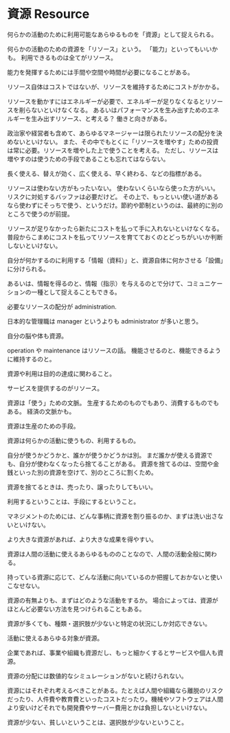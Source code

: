 # 資源 Resource

何らかの活動のために利用可能なあらゆるものを「資源」として捉えられる。

何らかの活動のための資源を「リソース」という。
「能力」といってもいいかも。
利用できるものは全てがリソース。

能力を発揮するためには手間や空間や時間が必要になることがある。

リソース自体はコストではないが、リソースを維持するためにコストがかかる。

リソースを動かすにはエネルギーが必要で、エネルギーが足りなくなるとリソースを削らないといけなくなる。
あるいはパフォーマンスを生み出すためのエネルギーを生み出すリソース、と考える？
働きと向きがある。

政治家や経営者も含めて、あらゆるマネージャーは限られたリソースの配分を決めないといけない。
また、その中でもとくに「リソースを増やす」ための投資は常に必要。リソースを増やした上で使うことを考える。
ただし、リソースは増やすのは使うための手段であることも忘れてはならない。

長く使える、替えが効く、広く使える、早く終わる、などの指標がある。

リソースは使わない方がもったいない。
使わないくらいなら使った方がいい。リスクに対処するバッファは必要だけど。
その上で、もっといい使い道があるなら使わずにそっちで使う、というだけ。節約や節制というのは、最終的に別のところで使うのが前提。

リソースが足りなかったら新たにコストを払って手に入れないといけなくなる。
普段からこまめにコストを払ってリソースを育てておくのとどっちがいいか判断しないといけない。

自分が何かするのに利用する「情報（資料）」と、資源自体に何かさせる「設備」に分けられる。

あるいは、情報を得るのと、情報（指示）を与えるのとで分けて、コミュニケーションの一種として捉えることもできる。

必要なリソースの配分が administration.

日本的な管理職は manager というよりも administrator が多いと思う。

自分の脳や体も資源。

operation や maintenance はリソースの話。
機能させるのと、機能できるように維持するのと。

資源や利用は目的の達成に関わること。

サービスを提供するのがリソース。

資源は「使う」ための文脈。
生産するためのものでもあり、消費するものでもある。
経済の文脈かも。

資源は生産のための手段。

資源は何らかの活動に使うもの、利用するもの。

自分が使うかどうかと、誰かが使うかどうかは別。
まだ誰かが使える資源でも、自分が使わなくなったら捨てることがある。
資源を捨てるのは、空間や金銭といった別の資源を空けて、別のところに割くため。

資源を捨てるときは、売ったり、譲ったりしてもいい。

利用するということは、手段にするということ。

マネジメントのためには、どんな事柄に資源を割り振るのか、まずは洗い出さないといけない。

より大きな資源があれば、より大きな成果を得やすい。

資源は人間の活動に使えるあらゆるもののことなので、人間の活動全般に関わる。

持っている資源に応じて、どんな活動に向いているのか把握しておかないと使いこなせない。

資源の有無よりも、まずはどのような活動をするか。
場合によっては、資源がほとんど必要ない方法を見つけられることもある。

資源が多くても、種類・選択肢が少ないと特定の状況にしか対応できない。

活動に使えるあらゆる対象が資源。

企業であれば、事業や組織も資源だし、もっと細かくするとサービスや個人も資源。

資源の分配には数値的なシミュレーションがないと続けられない。

資源にはそれぞれ考えるべきことがある。たとえば人間や組織なら離脱のリスクだったり、人件費や教育費といったコストだったり。機械やソフトウェアは人間より安いけどそれでも開発費やサーバー費用とかは負担しないといけない。

資源が少ない、貧しいということは、選択肢が少ないということ。

